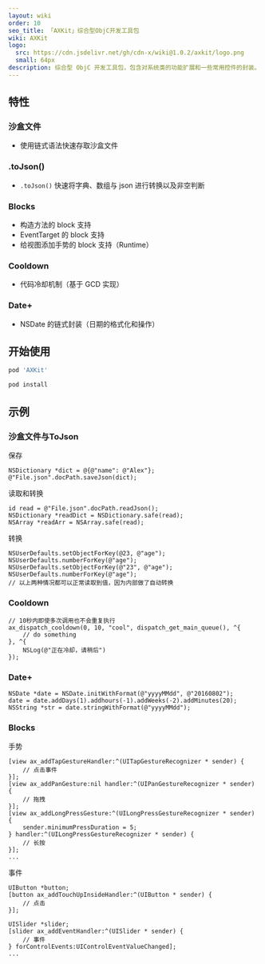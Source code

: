 ```yaml
---
layout: wiki
order: 10
seo_title: 「AXKit」综合型ObjC开发工具包
wiki: AXKit
logo:
  src: https://cdn.jsdelivr.net/gh/cdn-x/wiki@1.0.2/axkit/logo.png
  small: 64px
description: 综合型 ObjC 开发工具包，包含对系统类的功能扩展和一些常用控件的封装。
---
```


<!-- more -->

## 特性

### 沙盒文件

- 使用链式语法快速存取沙盒文件

### .toJson()

- `.toJson()` 快速将字典、数组与 json 进行转换以及非空判断

### Blocks

* 构造方法的 block 支持
* EventTarget 的 block 支持
* 给视图添加手势的 block 支持（Runtime）

### Cooldown

* 代码冷却机制（基于 GCD 实现）

### Date+

* NSDate 的链式封装（日期的格式化和操作）


## 开始使用

```ruby 在 Podfile 中添加：
pod 'AXKit'
```

```sh 然后执行：
pod install
```

## 示例

### 沙盒文件与ToJson

保存

```ObjC
NSDictionary *dict = @{@"name": @"Alex"};
@"File.json".docPath.saveJson(dict);
```

读取和转换

```ObjC
id read = @"File.json".docPath.readJson();
NSDictionary *readDict = NSDictionary.safe(read);
NSArray *readArr = NSArray.safe(read);
```
转换
```ObjC
NSUserDefaults.setObjectForKey(@23, @"age");
NSUserDefaults.numberForKey(@"age");
NSUserDefaults.setObjectForKey(@"23", @"age");
NSUserDefaults.numberForKey(@"age");
// 以上两种情况都可以正常读取到值，因为内部做了自动转换
```

### Cooldown

```ObjC
// 10秒内即使多次调用也不会重复执行
ax_dispatch_cooldown(0, 10, "cool", dispatch_get_main_queue(), ^{
    // do something
}, ^{
    NSLog(@"正在冷却，请稍后")
});
```

### Date+

```ObjC
NSDate *date = NSDate.initWithFormat(@"yyyyMMdd", @"20160802");
date = date.addDays(1).addhours(-1).addWeeks(-2).addMinutes(20);
NSString *str = date.stringWithFormat(@"yyyyMMdd");
```

### Blocks

手势

```ObjC
[view ax_addTapGestureHandler:^(UITapGestureRecognizer * sender) {
    // 点击事件
}];
[view ax_addPanGesture:nil handler:^(UIPanGestureRecognizer * sender) {
    // 拖拽
}];
[view ax_addLongPressGesture:^(UILongPressGestureRecognizer * sender) {
    sender.minimumPressDuration = 5;
} handler:^(UILongPressGestureRecognizer * sender) {
    // 长按
}];
...
```

事件

```ObjC
UIButton *button;
[button ax_addTouchUpInsideHandler:^(UIButton * sender) {
    // 点击
}];

UISlider *slider;
[slider ax_addEventHandler:^(UISlider * sender) {
    // 事件
} forControlEvents:UIControlEventValueChanged];
...
```
